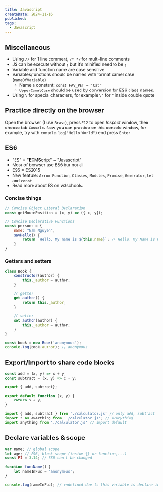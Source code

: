 ```yaml
---
title: Javascript
createDate: 2024-11-16
published: 
tags:
  - Javascript
---
```

## Miscellaneous
- Using `//` for 1 line comment, `/* */` for multi-line comments
- JS can be execute without `;` but it's minified need to be `;`
- Variable and function name are case sensitive
- Variables/functions should be names with format camel case (`nameOfVariable`)
	- Name a constant: `const FAV_PET = 'Cat'`
	- `UpperCamelCase` should be used by conversion for ES6 class names.
- Using `\` for special characters, for example `\"` for `"` inside double quote
## Practice directly on the browser
Open the browser (I use `Brave`), press `F12` to open *Inspect* window, then choose tab `Console`. Now you can practice on this console window, for example, try with `console.log("Hello World")` end press `Enter`
## ES6
- "ES" = "**E**CM**S**cript" ~ "Javascript"
- Most of browser use ES6 but not all
- ES6 = ES2015
- New feature: `Arrow Function`, `Classes`, `Modules`, `Promise`, `Generator`, `let` and `const`
- Read more about ES on w3schools.
### Concise things
```js title="main.js"
// Concise Object Literal Declaration
const getMousePosition = (x, y) => ({ x, y});
```

```js title="main.js"
// Concise Declarative Functions
const persons = {
	name: "Nam Nguyen",
	sayHello() {
		return `Hello. My name is ${this.name}`; // Hello. My Name is Nam Nguyen
	}
}
```

### Getters and setters
```js title="main.js"
class Book {
	constructor(author) {
		this._author = author;
	}

	// getter
	get author() {
		return this._author;
	}

	// setter
	set author(author) {
		this._author = author;
	}
}

const book = new Book('anonymous');
console.log(book.author); // anonymous
```

## Export/Import to share code blocks
```js title="calculator.js"
const add = (x, y) => x + y;
const subtract = (x, y) => x - y;

export { add, subtract};

export default function (x, y) {
	return x + y;
}
```

```js title="main.js"
import { add, subtract } from './calculator.js' // only add, subtract
import * as everthing from './calculator.js'; // everything
import anything from './calculator.js' // import default
```

## Declare variables & scope
```js title="main.js"
var name; // global scope
let age; // ES6, block scope (inside {} or function,...)
const PI = 3.14; // ES6 can't be changed
```

```js title="main.js"
function funcName() {
	let nameInFuc = 'anonymous'; 
}

console.log(nameInFuc); // undefined due to this variable is declare in function, it can't be called 

```


